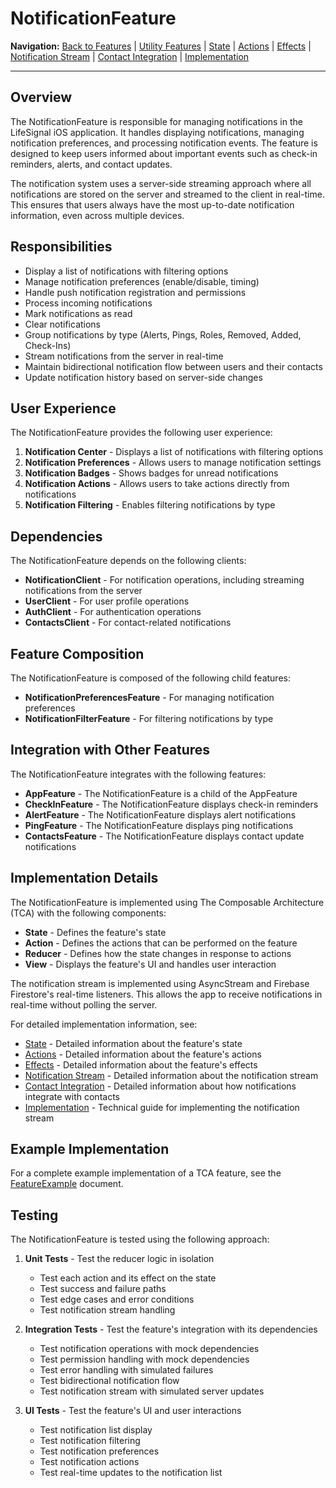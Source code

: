 # NotificationFeature

**Navigation:** [Back to Features](../README.md) | [Utility Features](../UtilityFeatures.md) | [State](State.md) | [Actions](Actions.md) | [Effects](Effects.md) | [Notification Stream](NotificationStream.md) | [Contact Integration](NotificationContactIntegration.md) | [Implementation](NotificationStreamImplementation.md)

---

## Overview

The NotificationFeature is responsible for managing notifications in the LifeSignal iOS application. It handles displaying notifications, managing notification preferences, and processing notification events. The feature is designed to keep users informed about important events such as check-in reminders, alerts, and contact updates.

The notification system uses a server-side streaming approach where all notifications are stored on the server and streamed to the client in real-time. This ensures that users always have the most up-to-date notification information, even across multiple devices.

## Responsibilities

- Display a list of notifications with filtering options
- Manage notification preferences (enable/disable, timing)
- Handle push notification registration and permissions
- Process incoming notifications
- Mark notifications as read
- Clear notifications
- Group notifications by type (Alerts, Pings, Roles, Removed, Added, Check-Ins)
- Stream notifications from the server in real-time
- Maintain bidirectional notification flow between users and their contacts
- Update notification history based on server-side changes

## User Experience

The NotificationFeature provides the following user experience:

1. **Notification Center** - Displays a list of notifications with filtering options
2. **Notification Preferences** - Allows users to manage notification settings
3. **Notification Badges** - Shows badges for unread notifications
4. **Notification Actions** - Allows users to take actions directly from notifications
5. **Notification Filtering** - Enables filtering notifications by type

## Dependencies

The NotificationFeature depends on the following clients:

- **NotificationClient** - For notification operations, including streaming notifications from the server
- **UserClient** - For user profile operations
- **AuthClient** - For authentication operations
- **ContactsClient** - For contact-related notifications

## Feature Composition

The NotificationFeature is composed of the following child features:

- **NotificationPreferencesFeature** - For managing notification preferences
- **NotificationFilterFeature** - For filtering notifications by type

## Integration with Other Features

The NotificationFeature integrates with the following features:

- **AppFeature** - The NotificationFeature is a child of the AppFeature
- **CheckInFeature** - The NotificationFeature displays check-in reminders
- **AlertFeature** - The NotificationFeature displays alert notifications
- **PingFeature** - The NotificationFeature displays ping notifications
- **ContactsFeature** - The NotificationFeature displays contact update notifications

## Implementation Details

The NotificationFeature is implemented using The Composable Architecture (TCA) with the following components:

- **State** - Defines the feature's state
- **Action** - Defines the actions that can be performed on the feature
- **Reducer** - Defines how the state changes in response to actions
- **View** - Displays the feature's UI and handles user interaction

The notification stream is implemented using AsyncStream and Firebase Firestore's real-time listeners. This allows the app to receive notifications in real-time without polling the server.

For detailed implementation information, see:

- [State](State.md) - Detailed information about the feature's state
- [Actions](Actions.md) - Detailed information about the feature's actions
- [Effects](Effects.md) - Detailed information about the feature's effects
- [Notification Stream](NotificationStream.md) - Detailed information about the notification stream
- [Contact Integration](NotificationContactIntegration.md) - Detailed information about how notifications integrate with contacts
- [Implementation](NotificationStreamImplementation.md) - Technical guide for implementing the notification stream

## Example Implementation

For a complete example implementation of a TCA feature, see the [FeatureExample](../../Examples/FeatureExample.md) document.

## Testing

The NotificationFeature is tested using the following approach:

1. **Unit Tests** - Test the reducer logic in isolation
   - Test each action and its effect on the state
   - Test success and failure paths
   - Test edge cases and error conditions
   - Test notification stream handling

2. **Integration Tests** - Test the feature's integration with its dependencies
   - Test notification operations with mock dependencies
   - Test permission handling with mock dependencies
   - Test error handling with simulated failures
   - Test bidirectional notification flow
   - Test notification stream with simulated server updates

3. **UI Tests** - Test the feature's UI and user interactions
   - Test notification list display
   - Test notification filtering
   - Test notification preferences
   - Test notification actions
   - Test real-time updates to the notification list
